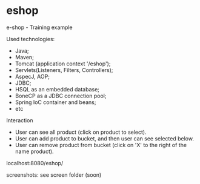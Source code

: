 # eshop
e-shop - Training example

Used technologies:
*  Java;
*  Maven;
*  Tomcat (application context '/eshop');
*  Servlets(Listeners, Filters, Controllers); 
*  AspecJ, AOP;
*  JDBC;
*  HSQL as an embedded database;
*  BoneCP as a JDBC connection pool; 
*  Spring IoC container and beans;
*  etc  

Interaction 
* User can see all product (click on product to select). 
* User can add product to bucket, and then user can see selected below.
* User can remove product from bucket (click on 'X' to the right of the name product).

localhost:8080/eshop/

screenshots: see screen folder (soon)
